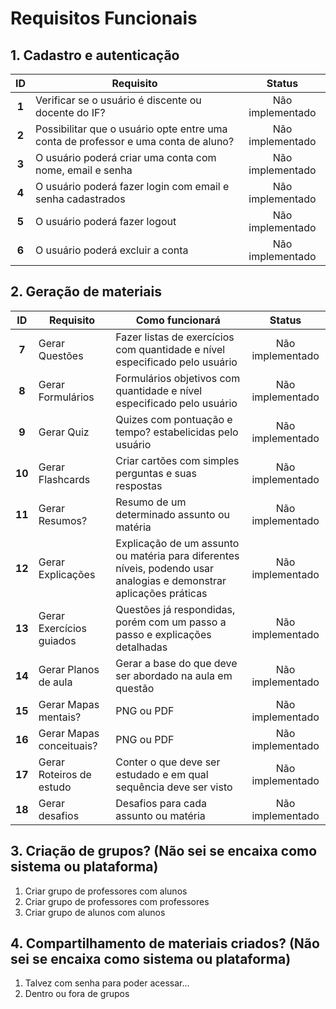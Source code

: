# Requisitos Funcionais

## 1. Cadastro e autenticação

| ID | Requisito | Status |
| :-: | --------- | :----: |
| **1** | Verificar se o usuário é discente ou docente do IF? | Não implementado |
| **2** | Possibilitar que o usuário opte entre uma conta de professor e uma conta de aluno? | Não implementado |
| **3** | O usuário poderá criar uma conta com nome, email e senha | Não implementado |
| **4** | O usuário poderá fazer login com email e senha cadastrados | Não implementado |
| **5** | O usuário poderá fazer logout | Não implementado |
| **6** | O usuário poderá excluir a conta | Não implementado |

## 2. Geração de materiais

| ID | Requisito | Como funcionará | Status |
| :-: | ---------------- | ------------- | :------: |
| **7** | Gerar Questões | Fazer listas de exercícios com quantidade e nível especificado pelo usuário | Não implementado |
| **8** | Gerar Formulários | Formulários objetivos com quantidade e nível especificado pelo usuário | Não implementado |
| **9** | Gerar Quiz | Quizes com pontuação e tempo? estabelicidas pelo usuário | Não implementado |
| **10** | Gerar Flashcards | Criar cartões com simples perguntas e suas respostas | Não implementado |
| **11** | Gerar Resumos? | Resumo de um determinado assunto ou matéria | Não implementado |
| **12** | Gerar Explicações | Explicação de um assunto ou matéria para diferentes níveis, podendo usar analogias e demonstrar aplicações práticas | Não implementado |
| **13** | Gerar Exercícios guiados | Questões já respondidas, porém com um passo a passo e explicações detalhadas | Não implementado |
| **14** | Gerar Planos de aula | Gerar a base do que deve ser abordado na aula em questão | Não implementado |
| **15** | Gerar Mapas mentais? | PNG ou PDF | Não implementado |
| **16** | Gerar Mapas conceituais? | PNG ou PDF | Não implementado |
| **17** | Gerar Roteiros de estudo | Conter o que deve ser estudado e em qual sequência deve ser visto | Não implementado |
| **18** | Gerar desafios | Desafios para cada assunto ou matéria | Não implementado |

## 3. Criação de grupos? (Não sei se encaixa como sistema ou plataforma)

1. Criar grupo de professores com alunos
2. Criar grupo de professores com professores
3. Criar grupo de alunos com alunos

## 4. Compartilhamento de materiais criados? (Não sei se encaixa como sistema ou plataforma)

1. Talvez com senha para poder acessar...
2. Dentro ou fora de grupos
